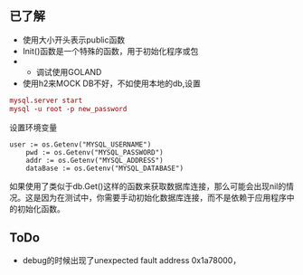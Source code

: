 ## 已了解
- 使用大小开头表示public函数
- Init()函数是一个特殊的函数，用于初始化程序或包
- - 调试使用GOLAND
- 使用h2来MOCK DB不好，不如使用本地的db,设置

```mac 
mysql.server start
mysql -u root -p new_password


```
设置环境变量
```
user := os.Getenv("MYSQL_USERNAME")
	pwd := os.Getenv("MYSQL_PASSWORD")
	addr := os.Getenv("MYSQL_ADDRESS")
	dataBase := os.Getenv("MYSQL_DATABASE")
```
如果使用了类似于db.Get()这样的函数来获取数据库连接，那么可能会出现nil的情况。这是因为在测试中，你需要手动初始化数据库连接，而不是依赖于应用程序中的初始化函数。


## ToDo
- debug的时候出现了unexpected fault address 0x1a78000，